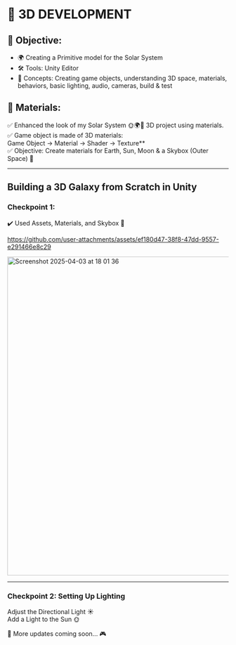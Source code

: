 # 🚀 3D DEVELOPMENT  

## 🎯 Objective:  
- 🌍 Creating a Primitive model for the Solar System  
- 🛠 Tools: Unity Editor  
- 🔑 Concepts: Creating game objects, understanding 3D space, materials, behaviors, basic lighting, audio, cameras, build & test  

## 🎨 Materials:  
✅ Enhanced the look of my Solar System 🌞🌍🌙 3D project using materials.  
✅ Game object is made of 3D materials:   
   Game Object → Material → Shader → Texture**  
✅ Objective: Create materials for Earth, Sun, Moon & a Skybox (Outer Space) 🌠  

---

## Building a 3D Galaxy from Scratch in Unity  

### Checkpoint 1:  
✔️ Used Assets, Materials, and Skybox 🌠  

https://github.com/user-attachments/assets/ef180d47-38f8-47dd-9557-e291466e8c29

<img width="726" alt="Screenshot 2025-04-03 at 18 01 36" src="https://github.com/user-attachments/assets/6f76030f-00c0-4814-b2d8-f18164cece89" />  

---

### Checkpoint 2: Setting Up Lighting  
Adjust the Directional Light ☀️  
Add a Light to the Sun 🌞  

🚀 More updates coming soon... 🎮  
